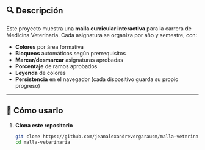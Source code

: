 ## 🔍 Descripción

Este proyecto muestra una **malla curricular interactiva** para la carrera de Medicina Veterinaria. Cada asignatura se organiza por año y semestre, con:

- **Colores** por área formativa  
- **Bloqueos** automáticos según prerrequisitos  
- **Marcar/desmarcar** asignaturas aprobadas  
- **Porcentaje** de ramos aprobados  
- **Leyenda** de colores  
- **Persistencia** en el navegador (cada dispositivo guarda su propio progreso)

---

## 🚀 Cómo usarlo

1. **Clona este repositorio**  
   ```bash
   git clone https://github.com/jeanalexandrevergarausm/malla-veterinaria.git
   cd malla-veterinaria
